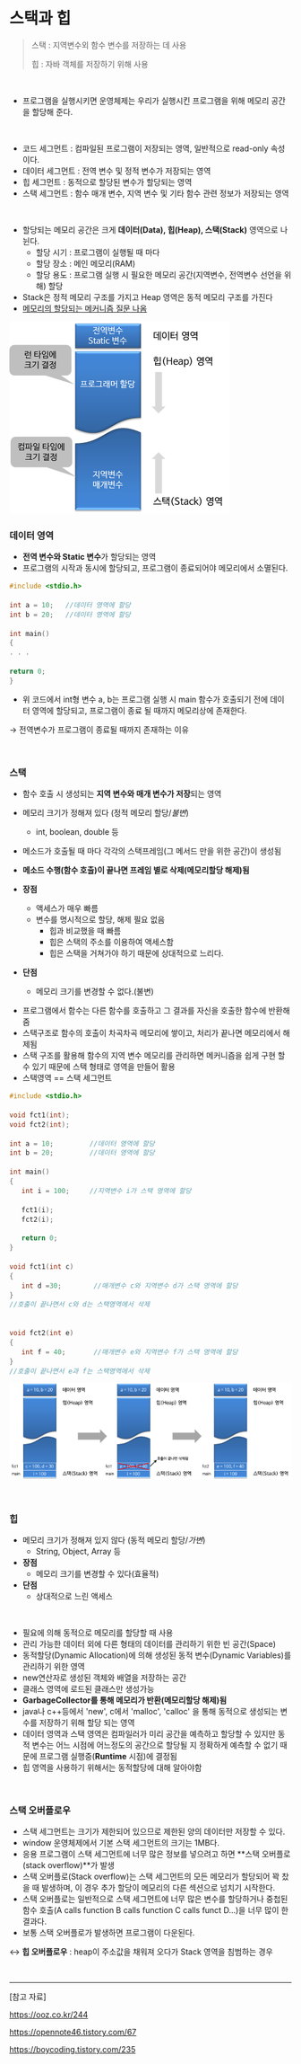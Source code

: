 # 스택과 힙

> 스택 : 지역변수외 함수 변수를 저장하는 데 사용
>
> 힙 : 자바 객체를 저장하기 위해 사용

<br/>

* 프로그램을 실행시키면 운영체제는 우리가 실행시킨 프로그램을 위해 메모리 공간을 할당해 준다.

<br/>

* 코드 세그먼트 : 컴파일된 프로그램이 저장되는 영역, 일반적으로 read-only 속성이다.
* 데이터 세그먼트 : 전역 변수 및 정적 변수가 저장되는 영역
* 힙 세그먼트 : 동적으로 할당된 변수가 할당되는 영역
* 스택 세그먼트 : 함수 매개 변수, 지역 변수 및 기타 함수 관련 정보가 저장되는 영역

<br/>

- 할당되는 메모리 공간은 크게 **데이터(Data), 힙(Heap), 스택(Stack)** 영역으로 나뉜다.
  - 할당 시기 : 프로그램이 실행될 때 마다
  - 할당 장소 : 메인 메모리(RAM)
  - 할당 용도 : 프로그램 실행 시 필요한 메모리 공간(지역변수, 전역변수 선언을 위해) 할당 
- Stack은 정적 메모리 구조를 가지고 Heap 영역은 동적 메모리 구조를 가진다
- <u>메모리의 할당되는 메커니즘 질문 나옴</u>

<img src="../../images/data&heap&stack.png"/>



### 데이터 영역

* **전역 변수와 Static 변수**가 할당되는 영역
* 프로그램의 시작과 동시에 할당되고, 프로그램이 종료되어야 메모리에서 소멸된다.

```c++
#include <stdio.h>
 
int a = 10;   //데이터 영역에 할당
int b = 20;   //데이터 영역에 할당
 
int main()
{
. . .
 
return 0;
}
```

* 위 코드에서 int형 변수 a, b는 프로그램 실행 시 main 함수가 호출되기 전에 데이터 영역에 할당되고, 프로그램이 종료 될 때까지 메모리상에 존재한다.

→ 전역변수가 프로그램이 종료될 때까지 존재하는 이유

<br/>

### 스택

* 함수 호출 시 생성되는 **지역 변수와 매개 변수가 저장**되는 영역
* 메모리 크기가 정해져 있다 (정적 메모리 할당/*불변*)
  - int, boolean, double 등

* 메소드가 호출될 때 마다 각각의 스택프레임(그 메서드 만을 위한 공간)이 생성됨
* **메소드 수행(함수 호출)이 끝나면 프레임 별로 삭제(메모리할당 해제)됨**
* **장점**
  - 액세스가 매우 빠름
  - 변수를 명시적으로 할당, 해제 필요 없음
    - 힙과 비교했을 때 빠름
    - 힙은 스택의 주소를 이용하여 액세스함
    - 힙은 스택을 거쳐가야 하기 때문에 상대적으로 느리다.
* **단점**
  - 메모리 크기를 변경할 수 없다.(불변)



- 프로그램에서 함수는 다른 함수를 호출하고 그 결과를 자신을 호출한 함수에 반환해줌
- 스택구조로 함수의 호출이 차곡차곡 메모리에 쌓이고, 처리가 끝나면 메모리에서 해제됨
- 스택 구조를 활용해 함수의 지역 변수 메모리를 관리하면 메커니즘을 쉽게 구현 할 수 있기 때문에 스택 형태로 영역을 만들어 활용
- 스택영역 == 스택 세그먼트

```c++
#include <stdio.h>
 
void fct1(int);
void fct2(int);
 
int a = 10;         //데이터 영역에 할당
int b = 20;         //데이터 영역에 할당
 
int main()
{
   int i = 100;     //지역변수 i가 스택 영역에 할당
 
   fct1(i);
   fct2(i);
 
   return 0;
}
 
void fct1(int c)
{
   int d =30;        //매개변수 c와 지역변수 d가 스택 영역에 할당
}
//호출이 끝나면서 c와 d는 스택영역에서 삭제
 
 
void fct2(int e)
{
   int f = 40;       //매개변수 e와 지역변수 f가 스택 영역에 할당
}
//호출이 끝나면서 e과 f는 스택영역에서 삭제 
```

![img](../../images/stack.png)

<br/>

### 힙

* 메모리 크기가 정해져 있지 않다 (동적 메모리 할당/*가변*)
  - String, Object, Array 등
* **장점**
  - 메모리 크기를 변경할 수 있다(효율적)
* **단점**
  - 상대적으로 느린 액세스

<br/>

- 필요에 의해 동적으로 메모리를 할당할 때 사용
- 관리 가능한 데이터 외에 다른 형태의 데이터를 관리하기 위한 빈 공간(Space)
- 동적할당(Dynamic Allocation)에 의해 생성된 동적 변수(Dynamic Variables)를 관리하기 위한 영역
- new연산자로 생성된 객체와 배열을 저장하는 공간
- 클래스 영역에 로드된 클래스만 생성가능
- **GarbageCollector를 통해 메모리가 반환(메모리할당 해제)됨**
- java나 c++등에서 'new', c에서 'malloc', 'calloc' 을 통해 동적으로 생성되는 변수를 저장하기 위해 할당 되는 영역
- 데이터 영역과 스택 영역은 컴파일러가 미리 공간을 예측하고 할당할 수 있지만 동적 변수는 어느 시점에 어느정도의 공간으로 할당될 지 정확하게 예측할 수 없기 때문에 프로그램 실행중(**Runtime** 시점)에 결정됨
- 힙 영역을 사용하기 위해서는 동적할당에 대해 알아야함

<br/>

### 스택 오버플로우

* 스택 세그먼트는 크기가 제한되어 있으므로 제한된 양의 데이터만 저장할 수 있다.
* window 운영체제에서 기본 스택 세그먼트의 크기는 1MB다.
* 응용 프로그램이 스택 세그먼트에 너무 많은 정보를 넣으려고 하면 **스택 오버플로(stack overflow)**가 발생
* 스택 오버플로(Stack overflow)는 스택 세그먼트의 모든 메모리가 할당되어 꽉 찼을 때 발생하며, 이 경우 추가 할당이 메모리의 다른 섹션으로 넘치기 시작한다.
* 스택 오버플로는 일반적으로 스택 세그먼트에 너무 많은 변수를 할당하거나 중첩된 함수 호출(A calls function B calls function C calls funct D...)을 너무 많이 한 결과다.
* 보통 스택 오버플로가 발생하면 프로그램이 다운된다.

↔ **힙 오버플로우** : heap이 주소값을 채워져 오다가 Stack 영역을 침범하는 경우

<br/>

------

[참고 자료]

https://ooz.co.kr/244

https://opennote46.tistory.com/67

https://boycoding.tistory.com/235